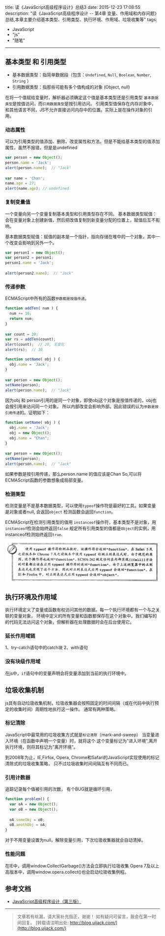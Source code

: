 title: 读《JavaScript高级程序设计》总结3
date: 2015-12-23 17:08:55
description: "读《JavaScript高级程序设计 -- 第4章 变量、作用域和内存问题》总结,本章主要介绍基本类型、引用类型、执行环境、作用域、垃圾收集等"
tags:
- JavaScript
- "js"
- "随笔"
---

## 基本类型 和 引用类型

- 基本数据类型：指简单数据段（包含：`Undefined`, `Null`, `Boolean`, `Number`, `String` ）
- 引用数据类型：指那些可能有多个值构成的对象 (Object, null)

在将一个值赋给变量时，解析器必须确定这个值是基本类型还是引用类型
`基本数据类型`是按值访问，而`引用数据类型`是按引用访问。
引用类型值保存在内存对象中，和其他语言不同，JS不允许直接访问内存中的位置。实际上是在操作对象的引用。

### 动态属性

可以为引用类型的值添加、删除、改变属性和方法。但是不能给基本类型的值添加属性，虽然不报错，但是是undefined
```js
var person = new Object();
person.name = 'Jack';
alert(person.name);  // "Jack"

var name = 'Chan';
name.age = 27;
alert(name.age); // undefined
```
### 复制变量值

一个变量向另一个变量复制基本类型和引用类型存在不同。
基本数据类型赋值：会在变量对象上创建新值，然后把改值复制到新变量分配的位置上，赋值后互不影响。

基本数据类型赋值：赋值的副本是一个指针，指向存储在堆中的一个对象，其中一个改变会影响到另外一个。
```js
var person1 = new Object();
var person2 = person1;
person1.name = 'Jack';

alert(person2.name);  // "Jack"
```

### 传递参数

ECMAScript中所有的函数`参数都是按值传递`。
```js
function addTen( num ) {
  num += 10;
  return num;
}

var count = 20;
var rs = addTen(count);
alert(count);  // 20, 无变化
alert(rs);  // 30
```

```js
function setName( obj ) {
  obj.name = 'Jack';
}

var person = new Object();
setName(person);
alert(person.name);  // "Jack"
```
因为obj 和 person引用的是同一个对象，即使obj这个对象是按值传递的，obj也会按引用来访问同一个对象。
所以内部改变会影响外部。因此错误的认为`参数是按引用传递`的。证明如下：

```js
function setName( obj ) {
  obj.name = 'Jack';
  obj = new Object();
  obj.name = "Chan";
}

var person = new Object();
setName(person);
alert(person.name);  // "Jack"
```
如果参数是按引用传递，那么person.name 的值应该是Chan
So,可以将ECMAScript函数的参数想象成局部变量。

### 检测类型

检测变量是不是基本数据类型，可以使用`typeof`操作符是最好的工具。如果变量是对象或者null, 会返回`object`
检测函数会返回`function`。

ECMAScript在检测引用类型的值用 `instanceof`操作符，基本类型不是对象，用`instanceof`检测会始终返回`false`
规定所有引用类型的值都是`Object`的实例，用instanceof检测始终返回`true`.

![Test](/img/js-high-level-4.png)

## 执行环境及作用域

执行环境定义了变量或函数有权访问其他的数据。每一个执行环境都有一个与之关联的变量对象，
环境中定义的所有变量和函数都保存在这个对象中。我们编写的的代码无法访问这个对象，但解析器在处理数据时会在后台使用它。

### 延长作用域链

1、try-catch语句中的catch块
2、with语句

### 没有块级作用域

在js中，`if`语句中的变量声明会将变量添加到当前的执行环境中。

## 垃圾收集机制

js具有自动垃圾收集机制，垃圾收集器会按照固定的时间间隔（或在代码中执行预定的收集时间）周期性地执行这一操作。
通常有两种策略。

### 标记清除
JavaScript中最常用的垃圾收集方式就是`标记清除`（mark-and-sweep）
当变量进入环境（在函数中声明一个变量）时，就将这个 这个变量标记为"进入环境",离开执行环境，则将其标记为"离开环境"。

到2008年为止，IE,Firfox, Opera, Chrome和Safari的JavaScript实现使用的标记清除式的垃圾收集策略，
只不过垃圾收集时间间隔互有不同而已。

### 引用计数器
追踪记录每个值被引用的次数，
有个BUG就是循环引用，
```js
function problem() {
  var oA = new Object();
  var oB = new Object();

  oA.someObj = oB;
  oB.anothObj = oA;
}
```

对于不用变量设置为null，解除变量引用，下次垃圾收集器就会自动清掉。

### 性能问题
在IE中，调用window.CollectGarbage()方法会立即执行垃圾收集
Opera 7及以上高版本中，调用window.opera.collect()也会启动垃圾收集例程。

## 参考文档

- [JavaScript高级程序设计（第三版）](http://www.ituring.com.cn/book/946)

-----------------------

> 文章若有纰漏，请大家补充指正，谢谢！
> 如有疑问可留言，我会在第一时间回复。
> [转载请注明出处: http://blog.uijack.com/](http://blog.uijack.com/)
